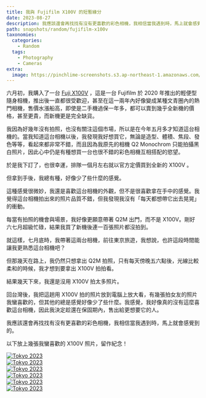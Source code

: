 ```yaml
---
title: 我與 Fujifilm X100V 的短暫緣分
date: 2023-08-27
description: 我應該還會再找找有沒有更喜歡的彩色相機，我相信當我遇到時，馬上就會感覺到的。
path: snapshots/random/fujifilm-x100v
taxonomies:
  categories: 
    - Random
  tags: 
    - Photography
    - Cameras
extra:
  image: https://pinchlime-screenshots.s3.ap-northeast-1.amazonaws.com/DSCF2058_drI438.webp
---
```


六月初，我購入了一台 [Fuji X100V](https://www.fujifilm.com.tw/personal/digitalcamera/fujifilm_x100v/index.html) ，這是一台 Fujifilm 於 2020 年推出的輕便型隨身相機，推出後一直都很受歡迎，甚至在這一兩年內好像變成某種文青圈內的熱門相機，售價水漲船高，即使是二手機過保一年多，都可以賣到幾乎全新機的價格，甚至更貴，而新機更是完全缺貨。

我因為好幾年沒有拍照，也沒有關注這個市場，所以是在今年五月多才知道這台相機的。當我知道這台相機以後，我發現我好想買它，無論是造型、體積、焦段、發色等等，看起來都非常不錯，而且因為我原先的相機 Q2 Monochrom 只能拍攝黑白照片，因此心中仍是有種想買一台也很不錯的彩色相機互相搭配的慾望。

於是我下訂了，也很幸運，排隊一個月左右就以官方定價買到全新的 X100V 。

但拿到手後，我總有種，好像少了些什麼的感覺。

這種感覺很微妙，我還是喜歡這台相機的外觀，但不是很喜歡拿在手中的感覺。我覺得這台相機拍出來的照片品質不錯，但我發現我沒有「每天都想帶它出去晃晃」的衝動。

每當有拍照的機會與場景，我好像更願意帶著 Q2M 出門，而不是 X100V。剛好六七月超級忙碌，結果我買了新機後連一百張照片都沒拍到。

就這樣，七月底時，我帶著這兩台相機，前往東京旅遊，我想說，也許這段時間能讓我更熟悉這台相機吧？

但那幾天在路上，我仍然只想拿出 Q2M 拍照，只有每天傍晚五六點後，光線比較柔和的時候，我才想到要拿出 X100V 拍拍看。

結果幾天下來，我還是沒用 X100V 拍太多照片。

回台灣後，我把這趟用 X100V 拍的照片放到電腦上放大看，有幾張拍女友的照片我蠻喜歡的，但其他的總是感覺好像少了些什麼。我感覺，我好像真的沒有這麼喜歡這台相機，因此我決定趁還在保固期內，售出給更想要它的人。

我應該還會再找找有沒有更喜歡的彩色相機，我相信當我遇到時，馬上就會感覺到的。

以下放上幾張我蠻喜歡的 X100V 照片，留作紀念！


<a href="https://pinchlime-screenshots.s3.ap-northeast-1.amazonaws.com/DSCF2105_dwbBXF.webp" data-fancybox data-caption="Tokyo 2023">
  <img src="https://pinchlime-screenshots.s3.ap-northeast-1.amazonaws.com/DSCF2105_dwbBXF.webp" loading="lazy" alt="Tokyo 2023" align="center" />
</a>
<br>

<a href="https://pinchlime-screenshots.s3.ap-northeast-1.amazonaws.com/DSCF2071_Jf4IKk.webp" data-fancybox data-caption="Tokyo 2023">
  <img src="https://pinchlime-screenshots.s3.ap-northeast-1.amazonaws.com/DSCF2071_Jf4IKk.webp" loading="lazy" alt="Tokyo 2023" align="center" />
</a>
<br>

<a href="https://pinchlime-screenshots.s3.ap-northeast-1.amazonaws.com/DSCF2106_mN7O4f.webp" data-fancybox data-caption="Tokyo 2023">
  <img src="https://pinchlime-screenshots.s3.ap-northeast-1.amazonaws.com/DSCF2106_mN7O4f.webp" loading="lazy" alt="Tokyo 2023" align="center" />
</a>
<br>

<a href="https://pinchlime-screenshots.s3.ap-northeast-1.amazonaws.com/DSCF2075_pPPb0W.webp" data-fancybox data-caption="Tokyo 2023">
  <img src="https://pinchlime-screenshots.s3.ap-northeast-1.amazonaws.com/DSCF2075_pPPb0W.webp" loading="lazy" alt="Tokyo 2023" align="center" />
</a>
<br>

<a href="https://pinchlime-screenshots.s3.ap-northeast-1.amazonaws.com/DSCF2058_drI438.webp" data-fancybox data-caption="Tokyo 2023">
  <img src="https://pinchlime-screenshots.s3.ap-northeast-1.amazonaws.com/DSCF2058_drI438.webp" loading="lazy" alt="Tokyo 2023" align="center" />
</a>
<br>

<a href="https://pinchlime-screenshots.s3.ap-northeast-1.amazonaws.com/DSCF2059_JxUEea.webp" data-fancybox data-caption="Tokyo 2023">
  <img src="https://pinchlime-screenshots.s3.ap-northeast-1.amazonaws.com/DSCF2059_JxUEea.webp" loading="lazy" alt="Tokyo 2023" align="center" />
</a>
<br>